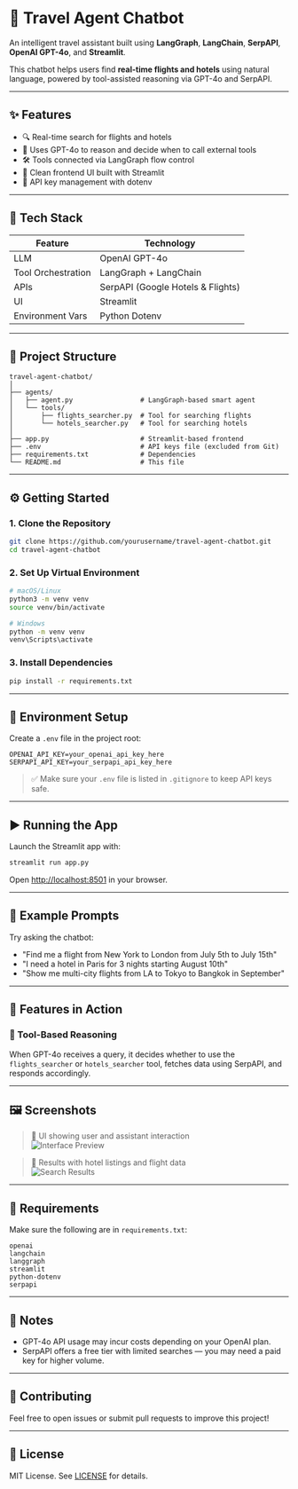 # 🧳 Travel Agent Chatbot

An intelligent travel assistant built using **LangGraph**, **LangChain**, **SerpAPI**, **OpenAI GPT-4o**, and **Streamlit**.

This chatbot helps users find **real-time flights and hotels** using natural language, powered by tool-assisted reasoning via GPT-4o and SerpAPI.

---

## ✨ Features

- 🔍 Real-time search for flights and hotels
- 🤖 Uses GPT-4o to reason and decide when to call external tools
- 🛠️ Tools connected via LangGraph flow control
- 💬 Clean frontend UI built with Streamlit
- 🔐 API key management with dotenv

---

## 🧱 Tech Stack

| Feature            | Technology             |
|--------------------|-------------------------|
| LLM                | OpenAI GPT-4o           |
| Tool Orchestration | LangGraph + LangChain   |
| APIs               | SerpAPI (Google Hotels & Flights) |
| UI                 | Streamlit               |
| Environment Vars   | Python Dotenv           |

---

## 📁 Project Structure

```
travel-agent-chatbot/
│
├── agents/
│   ├── agent.py                 # LangGraph-based smart agent
│   └── tools/
│       ├── flights_searcher.py  # Tool for searching flights
│       └── hotels_searcher.py   # Tool for searching hotels
│
├── app.py                       # Streamlit-based frontend
├── .env                         # API keys file (excluded from Git)
├── requirements.txt             # Dependencies
└── README.md                    # This file
```

---

## ⚙️ Getting Started

### 1. Clone the Repository

```bash
git clone https://github.com/yourusername/travel-agent-chatbot.git
cd travel-agent-chatbot
```

### 2. Set Up Virtual Environment

```bash
# macOS/Linux
python3 -m venv venv
source venv/bin/activate

# Windows
python -m venv venv
venv\Scripts\activate
```

### 3. Install Dependencies

```bash
pip install -r requirements.txt
```

---

## 🔐 Environment Setup

Create a `.env` file in the project root:

```env
OPENAI_API_KEY=your_openai_api_key_here
SERPAPI_API_KEY=your_serpapi_api_key_here
```

> ✅ Make sure your `.env` file is listed in `.gitignore` to keep API keys safe.

---

## ▶️ Running the App

Launch the Streamlit app with:

```bash
streamlit run app.py
```

Open [http://localhost:8501](http://localhost:8501) in your browser.

---

## 💬 Example Prompts

Try asking the chatbot:

- "Find me a flight from New York to London from July 5th to July 15th"
- "I need a hotel in Paris for 3 nights starting August 10th"
- "Show me multi-city flights from LA to Tokyo to Bangkok in September"

---

## 🧪 Features in Action

### 🔧 Tool-Based Reasoning

When GPT-4o receives a query, it decides whether to use the `flights_searcher` or `hotels_searcher` tool, fetches data using SerpAPI, and responds accordingly.

---

## 🖼️ Screenshots

> 📸 UI showing user and assistant interaction  
![Interface Preview](images/interface-preview.png)

> 📸 Results with hotel listings and flight data  
![Search Results](images/results-sample.png)

---

## 🧾 Requirements

Make sure the following are in `requirements.txt`:

```
openai
langchain
langgraph
streamlit
python-dotenv
serpapi
```

---

## 📌 Notes

- GPT-4o API usage may incur costs depending on your OpenAI plan.
- SerpAPI offers a free tier with limited searches — you may need a paid key for higher volume.

---

## 🤝 Contributing

Feel free to open issues or submit pull requests to improve this project!

---

## 📄 License

MIT License. See [LICENSE](LICENSE) for details.
